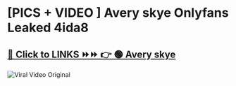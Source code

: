
 # [PICS + VIDEO ] Avery skye Onlyfans Leaked 4ida8

## <h2><a href="https://clipsfans.com/Avery_skye&ref=git">🔗 Click to LINKS ⏩⏩ 👉 🟢 Avery skye </a></h2>

<a href="https://clipsfans.com/Avery_skye&ref=git" rel="nofollow" data-target="animated-image.originalLink"><img src="https://i.ibb.co.com/xMMVF88/686577567.gif" alt="Viral Video Original" style="max-width: 100%; display: inline-block;" data-target="animated-image.originalImage"></a>

